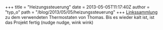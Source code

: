 +++
title = "Heizungssteuerung"
date = 2013-05-05T11:17:40Z
author = "typ_o"
path = "/blog/2013/05/05/heizungssteuerung"
+++
[Linkssammlung](http://flipdot.org/wiki/index.php?title=Spaceprojekte/Heizungssteuerung)
zu dem verwendeten Thermostaten von Thomas. Bis es wieder kalt ist, ist
das Projekt fertig (nudge nudge, wink wink)
